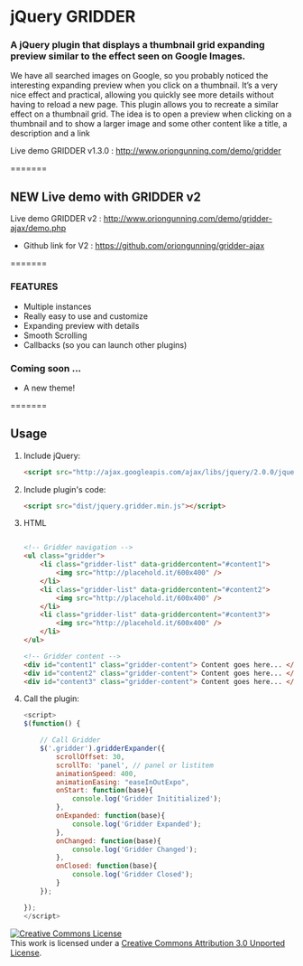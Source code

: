 # jQuery GRIDDER

### A jQuery plugin that displays a thumbnail grid expanding preview similar to the effect seen on Google Images.

We have all searched images on Google, so you probably noticed the interesting expanding preview when you click on a thumbnail. It’s a very nice effect and practical, allowing you quickly see more details without having to reload a new page. This plugin allows you to recreate a similar effect on a thumbnail grid. The idea is to open a preview when clicking on a thumbnail and to show a larger image and some other content like a title, a description and a link

Live demo GRIDDER v1.3.0 : http://www.oriongunning.com/demo/gridder

=======

## NEW Live demo with GRIDDER v2 

Live demo GRIDDER v2 : http://www.oriongunning.com/demo/gridder-ajax/demo.php
- Github link for V2 : https://github.com/oriongunning/gridder-ajax
 
=======

### FEATURES
- Multiple instances
- Really easy to use and customize
- Expanding preview with details
- Smooth Scrolling
- Callbacks (so you can launch other plugins)

### Coming soon ...
- A new theme!

=======

## Usage

1. Include jQuery:

	```html
	<script src="http://ajax.googleapis.com/ajax/libs/jquery/2.0.0/jquery.min.js"></script>
	```

2. Include plugin's code:

	```html
	<script src="dist/jquery.gridder.min.js"></script>
	```

3. HTML

	```html
    
    <!-- Gridder navigation -->
	<ul class="gridder">
        <li class="gridder-list" data-griddercontent="#content1">
            <img src="http://placehold.it/600x400" />
        </li>
        <li class="gridder-list" data-griddercontent="#content2">
            <img src="http://placehold.it/600x400" />
        </li>
        <li class="gridder-list" data-griddercontent="#content3">
            <img src="http://placehold.it/600x400" />
        </li>
    </ul>

    <!-- Gridder content -->
    <div id="content1" class="gridder-content"> Content goes here... </div>
    <div id="content2" class="gridder-content"> Content goes here... </div>
    <div id="content3" class="gridder-content"> Content goes here... </div>
    
	```

3. Call the plugin:

    ```javascript
    <script>
    $(function() {

        // Call Gridder
        $('.gridder').gridderExpander({
            scrollOffset: 30,
            scrollTo: 'panel', // panel or listitem
            animationSpeed: 400,
            animationEasing: "easeInOutExpo",
            onStart: function(base){
                console.log('Gridder Inititialized');
            },
            onExpanded: function(base){
                console.log('Gridder Expanded');
            },
            onChanged: function(base){
                console.log('Gridder Changed');
            },
            onClosed: function(base){
                console.log('Gridder Closed');
            }
        });

    });
    </script>
    ```

<a rel="license" href="http://creativecommons.org/licenses/by/3.0/"><img alt="Creative Commons License" style="border-width:0" src="http://i.creativecommons.org/l/by/3.0/88x31.png" /></a><br />This work is licensed under a <a rel="license" href="http://creativecommons.org/licenses/by/3.0/">Creative Commons Attribution 3.0 Unported License</a>.


